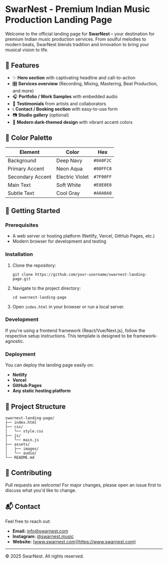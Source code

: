 # SwarNest - Premium Indian Music Production Landing Page

Welcome to the official landing page for **SwarNest** – your destination for premium Indian music production services. From soulful melodies to modern beats, SwarNest blends tradition and innovation to bring your musical vision to life.

## 🎵 Features

- ✨ **Hero section** with captivating headline and call-to-action
- 🎛 **Services overview** (Recording, Mixing, Mastering, Beat Production, and more)
- 🎧 **Portfolio / Work Samples** with embedded audio
- 🌟 **Testimonials** from artists and collaborators
- 📞 **Contact / Booking section** with easy-to-use form
- 📷 **Studio gallery** (optional)
- 🌙 **Modern dark-themed design** with vibrant accent colors

## 🎨 Color Palette

| Element | Color | Hex |
|----------|-------|------|
| Background | Deep Navy | `#0A0F2C` |
| Primary Accent | Neon Aqua | `#00FFC8` |
| Secondary Accent | Electric Violet | `#7F00FF` |
| Main Text | Soft White | `#E0E0E0` |
| Subtle Text | Cool Gray | `#A0A0A0` |

## 🚀 Getting Started

### Prerequisites

- A web server or hosting platform (Netlify, Vercel, GitHub Pages, etc.)
- Modern browser for development and testing

### Installation

1. Clone the repository:
   ```
   git clone https://github.com/your-username/swarnest-landing-page.git
   ```
2. Navigate to the project directory:
   ```
   cd swarnest-landing-page
   ```
3. Open `index.html` in your browser or run a local server.

### Development

If you're using a frontend framework (React/Vue/Next.js), follow the respective setup instructions. This template is designed to be framework-agnostic.

### Deployment

You can deploy the landing page easily on:
- **Netlify**
- **Vercel**
- **GitHub Pages**
- **Any static hosting platform**

## 📁 Project Structure

```
swarnest-landing-page/
├── index.html
├── css/
│   └── style.css
├── js/
│   └── main.js
├── assets/
│   ├── images/
│   └── audio/
└── README.md
```

## 🤝 Contributing

Pull requests are welcome! For major changes, please open an issue first to discuss what you'd like to change.

## 📬 Contact

Feel free to reach out:

- **Email:** info@swarnest.com  
- **Instagram:** [@swarnest.music](https://instagram.com/swarnest.music)  
- **Website:** [www.swarnest.com](https://www.swarnest.com)

---

© 2025 SwarNest. All rights reserved.
